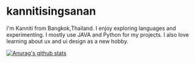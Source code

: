 # kannitisingsanan

I'm Kanniti from Bangkok,Thailand. I enjoy exploring languages and experimenting. I mostly use JAVA and Python for my projects. I also love learning about ux and ui design as a new hobby.

[![Anurag's github stats](https://github-readme-stats.vercel.app/api?username=kanniti)](https://github.com/anuraghazra/github-readme-stats)
